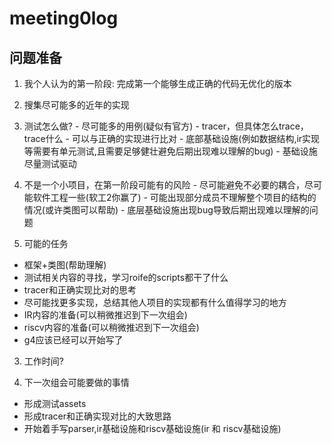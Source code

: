 # meeting0log

## 问题准备
1. 我个人认为的第一阶段: 完成第一个能够生成正确的代码无优化的版本
  1. 搜集尽可能多的近年的实现
  2. 测试怎么做?
    - 尽可能多的用例(疑似有官方)
	- tracer，但具体怎么trace，trace什么
	- 可以与正确的实现进行比对
	- 底部基础设施(例如数据结构,ir实现等需要有单元测试,且需要足够健壮避免后期出现难以理解的bug)
	- 基础设施尽量测试驱动
  3. 不是一个小项目，在第一阶段可能有的风险
    - 尽可能避免不必要的耦合，尽可能软件工程一些(软工2你赢了)
	- 可能出现部分成员不理解整个项目的结构的情况(或许类图可以帮助)
	- 底层基础设施出现bug导致后期出现难以理解的问题

2. 可能的任务
  - 框架+类图(帮助理解)
  - 测试相关内容的寻找，学习roife的scripts都干了什么
  - tracer和正确实现比对的思考
  - 尽可能找更多实现，总结其他人项目的实现都有什么值得学习的地方
  - IR内容的准备(可以稍微推迟到下一次组会)
  - riscv内容的准备(可以稍微推迟到下一次组会)
  - g4应该已经可以开始写了

3. 工作时间?

4. 下一次组会可能要做的事情
  - 形成测试assets
  - 形成tracer和正确实现对比的大致思路
  - 开始着手写parser,ir基础设施和riscv基础设施(ir 和 riscv基础设施)
